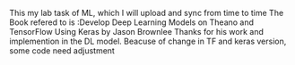 ﻿This my lab task of ML, which I will upload and sync from time to time
 The Book refered to is :Develop Deep Learning Models on Theano and TensorFlow Using Keras by Jason Brownlee
Thanks for his work and implemention in the DL model.
Beacuse of change in TF and keras version, some code need adjustment  
